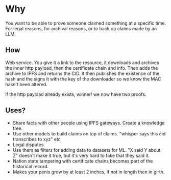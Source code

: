 # Why

You want to be able to prove someone claimed something at a specific time. For legal
reasons, for archival reasons, or to back up claims made by an LLM.

## How

Web service. You give it a link to the resource, it downloads and archives
the inner http payload, then the certificate chain and info. Then adds the archive to
IPFS and returns the CID. It then publishes the existence of the hash and the signs it with the key of the downloader so we know the MAC hasn't been altered.

if the http payload already exists, winner! we now have two proofs.

## Uses?

* Share facts with other people using IPFS gateways. Create a knowledge tree.
* Use other models to build claims on top of claims. "whisper says this cid transcribes to xyz" etc
* Legal disputes.
* Use them as filters for adding data to datasets for ML. "X said Y about Z" doesn't make
  it true, but it's very hard to fake that they said it.
* Nation state tampering with certificate chains becomes part of the historical record.
* Makes your penis grow by at least 2 inches, if not in length then in girth.


